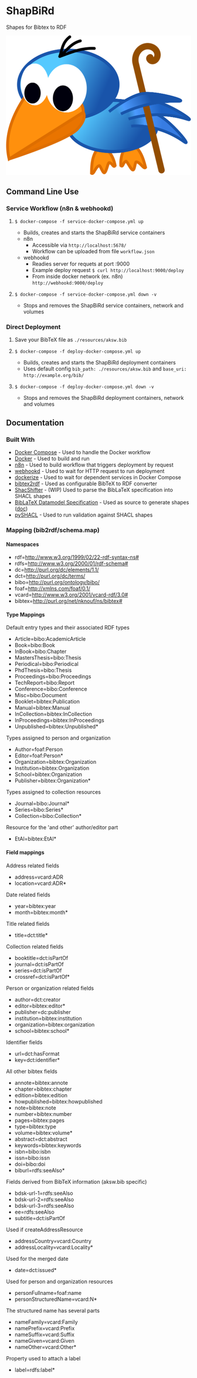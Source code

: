 # ShapBiRd

Shapes for Bibtex to RDF

![The Shapbird](https://raw.githubusercontent.com/AKSW/shapbird/master/assets/Bird.png)



## Command Line Use

### Service Workflow (n8n & webhookd)

1. ` $ docker-compose -f service-docker-compose.yml up `
	* Builds, creates and starts the ShapBiRd service containers
	* n8n
		* Accessible via ` http://localhost:5678/ `
		* Workflow can be uploaded from file ` workflow.json `
	* webhookd
		* Readies server for requets at port :9000
		* Example deploy request ` $ curl http://localhost:9000/deploy `
		* From inside docker network (ex. n8n) ` http://webhookd:9000/deploy `

2. ` $ docker-compose -f service-docker-compose.yml down -v `
	* Stops and removes the ShapBiRd service containers, network and volumes


### Direct Deployment

1. Save your BibTeX file as ` ./resources/aksw.bib `

2. ` $ docker-compose -f deploy-docker-compose.yml up `
	* Builds, creates and starts the ShapBiRd deployment containers
	* Uses default config 
		` bib_path: ./resources/aksw.bib ` and ` base_uri: http://example.org/bib/ `

3. ` $ docker-compose -f deploy-docker-compose.yml down -v `
	* Stops and removes the ShapBiRd deployment containers, network and volumes



## Documentation

### Built With

* [Docker Compose](https://docs.docker.com/compose/) - Used to handle the Docker workflow
* [Docker](https://www.docker.com/) - Used to build and run
* [n8n](https://n8n.io/) - Used to build workflow that triggers deployment by request
* [webhookd](https://github.com/ncarlier/webhookd) - Used to wait for HTTP request to run deployment
* [dockerize](https://github.com/jwilder/dockerize) - Used to wait for dependent services in Docker Compose
* [bibtex2rdf](http://www.l3s.de/~siberski/bibtex2rdf/) - Used as configurable BibTeX to RDF converter
* [ShacShifter](https://github.com/AKSW/ShacShifter) - (WIP) Used to parse the BibLaTeX specification into SHACL shapes
* [BibLaTeX Datamodel Specification](https://github.com/plk/biblatex/blob/dev/tex/latex/biblatex/blx-dm.def) - Used as source to generate shapes ([doc](http://mirror.physik-pool.tu-berlin.de/pub/CTAN/macros/latex/exptl/biblatex/doc/biblatex.pdf))
* [pySHACL](https://github.com/RDFLib/pySHACL) - Used to run validation against SHACL shapes

### Mapping (bib2rdf/schema.map)

#### Namespaces

* rdf=http://www.w3.org/1999/02/22-rdf-syntax-ns#
* rdfs=http://www.w3.org/2000/01/rdf-schema#
* dc=http://purl.org/dc/elements/1.1/
* dct=http://purl.org/dc/terms/
* bibo=http://purl.org/ontology/bibo/
* foaf=http://xmlns.com/foaf/0.1/
* vcard=http://www.w3.org/2001/vcard-rdf/3.0#
* bibtex=http://purl.org/net/nknouf/ns/bibtex#

#### Type Mappings

Default entry types and their associated RDF types
* Article=bibo:AcademicArticle
* Book=bibo:Book
* InBook=bibo:Chapter
* MastersThesis=bibo:Thesis
* Periodical=bibo:Periodical
* PhdThesis=bibo:Thesis
* Proceedings=bibo:Proceedings
* TechReport=bibo:Report
* Conference=bibo:Conference
* Misc=bibo:Document
* Booklet=bibtex:Publication
* Manual=bibtex:Manual
* InCollection=bibtex:InCollection
* InProceedings=bibtex:InProceedings
* Unpublished=bibtex:Unpublished* 

Types assigned to person and organization
* Author=foaf:Person
* Editor=foaf:Person* 
* Organization=bibtex:Organization
* Institution=bibtex:Organization
* School=bibtex:Organization
* Publisher=bibtex:Organization* 

Types assigned to collection resources
* Journal=bibo:Journal* 
* Series=bibo:Series* 
* Collection=bibo:Collection* 

Resource for the 'and other' author/editor part
* EtAl=bibtex:EtAl* 

#### Field mappings

Address related fields
* address=vcard:ADR
* location=vcard:ADR* 

Date related fields
* year=bibtex:year
* month=bibtex:month* 

Title related fields
* title=dct:title* 

Collection related fields
* booktitle=dct:isPartOf
* journal=dct:isPartOf
* series=dct:isPartOf
* crossref=dct:isPartOf* 

Person or organization related fields
* author=dct:creator
* editor=bibtex:editor* 
* publisher=dc:publisher
* institution=bibtex:institution
* organization=bibtex:organization
* school=bibtex:school* 

Identifier fields
* url=dct:hasFormat
* key=dct:identifier* 

All other bibtex fields
* annote=bibtex:annote
* chapter=bibtex:chapter
* edition=bibtex:edition
* howpublished=bibtex:howpublished
* note=bibtex:note
* number=bibtex:number
* pages=bibtex:pages
* type=bibtex:type
* volume=bibtex:volume* 
* abstract=dct:abstract
* keywords=bibtex:keywords
* isbn=bibo:isbn
* issn=bibo:issn
* doi=bibo:doi
* biburl=rdfs:seeAlso* 

Fields derived from BibTeX information (aksw.bib specific)
* bdsk-url-1=rdfs:seeAlso
* bdsk-url-2=rdfs:seeAlso
* bdsk-url-3=rdfs:seeAlso
* ee=rdfs:seeAlso
* subtitle=dct:isPartOf

Used if createAddressResource
* addressCountry=vcard:Country
* addressLocality=vcard:Locality* 

Used for the merged date
* date=dct:issued* 

Used for person and organization resources
* personFullname=foaf:name
* personStructuredName=vcard:N* 

The structured name has several parts
* nameFamily=vcard:Family
* namePrefix=vcard:Prefix
* nameSuffix=vcard:Suffix
* nameGiven=vcard:Given
* nameOther=vcard:Other* 

Property used to attach a label
* label=rdfs:label* 
